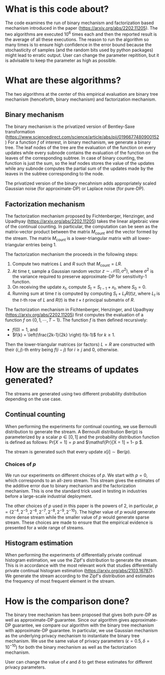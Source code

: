 # What is this code about?

The code examines the run of binary mechanism and factorization based mechanism introduced in the paper (https://arxiv.org/abs/2202.11205). 
The two algorithms are executed $10^{6}$ times each and then the reported result is the average of all these executions. The reason to 
run the algorithm so many times is to ensure high confidence in the error bound because the stochasticity of samples (and the random 
bits used by python packages) might lead to erratic output. User can change the parameter repitition, but it is advisable to keep the 
parameter as high as possible.

# What are these algorithms?
The two algorithms at the center of this empirical evaluation are binary tree mechanism (henceforth, binary mechanism) and factorization mechanism.

## Binary mechanism
The binary mechanism is the privatized version of Bentley-Saxe transformation (https://www.sciencedirect.com/science/article/abs/pii/0196677480900152)
For a function $f$ of interest, in binary mechanism, we generate a binary tree. The leaf nodes of the tree are the evaluation of the function 
on every updates while every subnode contains the evaluation of the function on the leaves of the corresponding subtree. In case of binary counting, 
the function is just the sum, so the leaf nodes stores the value of the updates while any subnode computes the partial sum of the updates made by the 
leaves in the subtree corresponding to the node. 

The privatized version of the binary mecahnism adds appropriately scaled Gaussian noise (for approximate-DP) or Laplace noise (for pure-DP). 

## Factorization mechanism
The factorization mechanism proposed by Fichtenberger, Henzinger, and Upadhyay (https://arxiv.org/abs/2202.11205) takes the linear algebraic view of 
the continual counting. In particular, the computation can be seen as the matrix-vector product between the matrix $M_{\mathsf{count}}$ and the 
vector formed by the stream. The matrix $M_{\mathsf{count}}$ is a lower-triangular matrix with all lower-triangular entries being $1$. 

The factorization mechanism the proceeds in the following steps:
1. Compute two matrices $L$ and $R$ such that $M_{\mathsf{count}}= LR$.
2. At time $t$, sample a Gaussian random vector $z \sim \mathcal N(0, \sigma^2)$, where $\sigma^2$ is the variance required to preserve 
approximate-DP for sensitivity-$1$ function. 
3. On receiving the update $x_t$, compute $S_t = S_{t-1} + x_t$, where $S_0=0$. 
4. Running sum at time $t$ is computed by computing $S_t + L_t R(t) z$, where $L_t$ is the $t$-th row of $L$ and $R(t)$ is the $t \times t$ 
principal submatrix of $R$.

The factorization mechanism in Fichtenberger, Henzinger, and Upadhyay (https://arxiv.org/abs/2202.11205) first computes the evaluation of a function 
$f$ on $\{0,1, \cdots, T-1\}$. 
The function $f$ is then defined recursively: 
- $f(0)=1$, and 
- $f(k) =  \left(\frac{2k-1}{2k} \right) f(k-1)$  for $k\geq 1$. 

Then the lower-triangular matrices (or factors) $L=R$ are constructed with their $(i,j)$-th entry being $f(i-j)$ for $i \geq j$ and $0$, otherwise.

# How are the streams of updates generated?
The streams are generated using two different probability distribution depending on the use case.

## Continual counting
When performing the experiments for continual counting, we use Bernoulli distribution to generate the stream. A Bernoulli distribution $\mathsf{Ber}(p)$
is parameterized by a scalar $p \in [0,1]$ and the probability distribution function is defined as follows:
$\mathsf{Pr}[X = 1] =  p$ and  $\mathsf{Pr}[X = 1] =  1- p $. 

The stream is generated such that every update $x[i] \sim \mathsf{Ber}(p)$. 

### Choices of $p$
We run our experiments on different choices of $p$. We start with $p=0$, which corresponds to an all-zero stream. This stream gives the estimates of the 
additive error due to binary mechanism and the factorization mechanism. This is one the standard trick used in testing in industries before a 
large-scale industrial deployment. 

The other choices of $p$ used in this paper is the powers of $2$, in particular, $p = \{2^{-4}, 2^{-5}, 2^{-6}, 2^{-7}, 2^{-8}, 2^{-9}, 2^{-10} \}$. The 
higher value of $p$ would generate more dense stream while the smaller value of $p$ would generate sparse stream. These choices are made to ensure that
the empirical evidence is presented for a wide range of streams. 

## Histogram estimation
When performing the experiments of differentially private continual histogram estimation, we use the Zipf's distribution to generate the stream. This is 
in accordance with the most relevant work that studies differentially private continual histogram estimation (https://arxiv.org/abs/2103.16787). We generate
the stream according to the Zipf's distribution and estimates the frequency of most frequent element in the stream. 

# How is the comparison done?
The binary tree mechanism has been proposed that gives both pure-DP as well as approximate-DP guarantee. Since our algorithm gives approximate-DP guarantee,
 we compare our algorithm with the binary tree mechanism with approximate-DP guarantee. In particular, we use Gaussian mechanism as the underlying privacy mechanism 
 to instantiate the binary tree mechanism. We use the same value of privacy parameters $(\epsilon=0.5, \delta = 10^{-10})$ for both the binary mechanism as well
 as the factorization mechanism. 
 
 User can change the value of $\epsilon$ and $\delta$ to get these estimates for different privacy parameters. 
